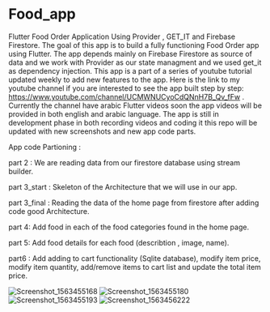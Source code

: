 # Food_app
Flutter Food Order Application Using Provider , GET_IT and Firebase Firestore.
The goal of this app is to build a fully functioning Food Order app using Flutter. The app depends mainly on Firebase Firestore as source of data and we work with Provider as our state managment and we used get_it as dependency injection. This app is a part of a series of youtube tutorial updated weekly to add new features to the app. Here is the link to my youtube channel if you are interested to see the app built step by step: https://www.youtube.com/channel/UCMWNUCyoCdQNnH7B_Qv_fFw .
Currently the channel have arabic Flutter videos soon the app videos will be provided in both english and arabic language.
The app is still in development phase in both recording videos and coding it this repo will be updated with new screenshots and 
new app code parts. 
 
App code Partioning :

part 2 : We are reading data from our firestore database using stream builder.

part 3_start : Skeleton  of the Architecture  that we will use in our app.

part 3_final : Reading the data of the home page from firestore after adding code good Architecture.

part 4: Add food in each of the food categories found in the home page.

part 5: Add food details for each food (describtion , image, name).

part6 : Add adding to cart functionality (Sqlite database), modify item price, modify item quantity, add/remove items to cart list and update the total item price.



![Screenshot_1563455168](https://user-images.githubusercontent.com/29692898/61460842-db773f00-a96f-11e9-8f42-e8ded86b9b99.png)
![Screenshot_1563455180](https://user-images.githubusercontent.com/29692898/61460846-ddd99900-a96f-11e9-9bf6-03dcc14765f1.png)
![Screenshot_1563455193](https://user-images.githubusercontent.com/29692898/61460850-df0ac600-a96f-11e9-85de-416ed79fed0f.png)
![Screenshot_1563456222](https://user-images.githubusercontent.com/29692898/61461110-58a2b400-a970-11e9-8a5b-aa5686161216.png)
